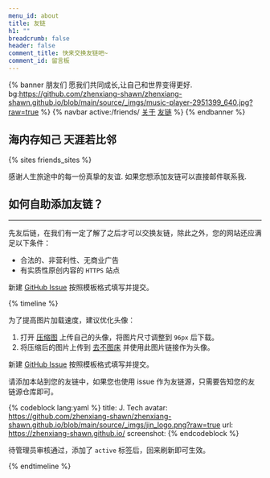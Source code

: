 ```yaml
---
menu_id: about
title: 友链
h1: ""
breadcrumb: false
header: false
comment_title: 快来交换友链吧~
comment_id: 留言板
---
```


{% banner 朋友们 愿我们共同成长,让自己和世界变得更好. bg:https://github.com/zhenxiang-shawn/zhenxiang-shawn.github.io/blob/main/source/_imgs/music-player-2951399_640.jpg?raw=true %}
{% navbar active:/friends/ [关于](/about/) [友链](/friends/) %}
{% endbanner %}

## 海内存知己 天涯若比邻 

{% sites friends_sites %}


感谢人生旅途中的每一份真挚的友谊. 如果您想添加友链可以直接邮件联系我.



## 如何自助添加友链？


<hr/>
先友后链，在我们有一定了解了之后才可以交换友链，除此之外，您的网站还应满足以下条件：

- 合法的、非营利性、无商业广告
- 有实质性原创内容的 `HTTPS` 站点

新建 [GitHub Issue](https://github.com/zhenxiang-shawn/friends/issues/) 按照模板格式填写并提交。


{% timeline %}

<!-- node 第一步：新建 Issue -->

为了提高图片加载速度，建议优化头像：

1. 打开 [压缩图](https://www.yasuotu.com/) 上传自己的头像，将图片尺寸调整到 `96px` 后下载。
2. 将压缩后的图片上传到 [去不图床](https://7bu.top/) 并使用此图片链接作为头像。

新建 [GitHub Issue](https://github.com/zhenxiang-shawn/friends/issues/) 按照模板格式填写并提交。


<!-- node 第二步：添加友链并等待管理员审核 -->

请添加本站到您的友链中，如果您也使用 issue 作为友链源，只需要告知您的友链源仓库即可。

{% codeblock lang:yaml %}
title: J. Tech
avatar: https://github.com/zhenxiang-shawn/zhenxiang-shawn.github.io/blob/main/source/_imgs/jin_logo.png?raw=true
url: https://zhenxiang-shawn.github.io/
screenshot: 
{% endcodeblock %}

待管理员审核通过，添加了 `active` 标签后，回来刷新即可生效。

{% endtimeline %}
